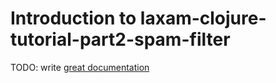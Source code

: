 # Introduction to laxam-clojure-tutorial-part2-spam-filter

TODO: write [great documentation](http://jacobian.org/writing/what-to-write/)
